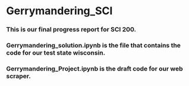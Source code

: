# Gerrymandering_SCI
### This is our final progress report for SCI 200. 
### Gerrymandering_solution.ipynb is the file that contains the code for our test state wisconsin. 
### Gerrymandering_Project.ipynb is the draft code for our web scraper. 
